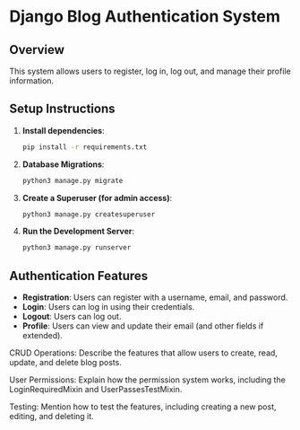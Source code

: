 # Django Blog Authentication System

## Overview
This system allows users to register, log in, log out, and manage their profile information.

## Setup Instructions

1. **Install dependencies**:
    ```bash
    pip install -r requirements.txt
    ```

2. **Database Migrations**:
    ```bash
    python3 manage.py migrate
    ```

3. **Create a Superuser (for admin access)**:
    ```bash
    python3 manage.py createsuperuser
    ```

4. **Run the Development Server**:
    ```bash
    python3 manage.py runserver
    ```

## Authentication Features
- **Registration**: Users can register with a username, email, and password.
- **Login**: Users can log in using their credentials.
- **Logout**: Users can log out.
- **Profile**: Users can view and update their email (and other fields if extended).

CRUD Operations: Describe the features that allow users to create, read, update, and delete blog posts.

User Permissions: Explain how the permission system works, including the LoginRequiredMixin and UserPassesTestMixin.

Testing: Mention how to test the features, including creating a new post, editing, and deleting it.